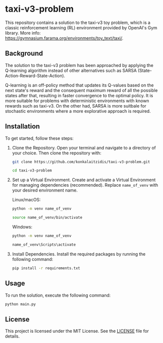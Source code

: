 # taxi-v3-problem
This repository contains a solution to the taxi-v3 toy problem, which is a classic reinforcement learning (RL) environment provided by OpenAI's Gym library. More info: https://gymnasium.farama.org/environments/toy_text/taxi/.

## Background
The solution to the taxi-v3 problem has been approached by applying the Q-learning algorithm instead of other alternatives such as SARSA (State-Action-Reward-State-Action).

Q-learning is an off-policy method that updates its Q-values based on the next state's reward and the consequent maximum reward of all the possible states after that, resulting in faster convergence to the optimal policy. It is more suitable for problems with deterministic environments with known rewards such as taxi-v3. On the other had, SARSA is more suitbale for stochastic environments where a more explorative approach is required.


<!-- Approach: -->

## Installation

To get started, follow these steps:

1. Clone the Repository. Open your terminal and navigate to a directory of your choice. Then clone the repository with:
    ```sh
    git clone https://github.com/konkalaitzidis/taxi-v3-problem.git
    ```
    ```sh
    cd taxi-v3-problem
    ```

2. Set up a Virtual Environment. Create and activate a Virtual Environment for managing dependencies (recommended). Replace `name_of_venv` with your desired environment name.

    Linux/macOS:
    ```sh
    python -m venv name_of_venv
    ```
    ```sh
    source name_of_venv/bin/activate 
    ```
    Windows: 
    ```sh
    python -m venv name_of_venv
    ```
    ```sh
    name_of_venv\Scripts\activate
    ```

3. Install Dependencies. Install the required packages by running the following command:
    ```sh
    pip install -r requirements.txt
    ```

## Usage

To run the solution, execute the following command:
```sh
python main.py
```

## License

This project is licensed under the MIT License. See the [LICENSE](LICENSE) file for details.